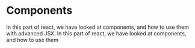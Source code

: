# Components

In this part of react, we have looked at components, and how to use them with advanced JSX.
In this part of react, we have looked at components, and how to use them